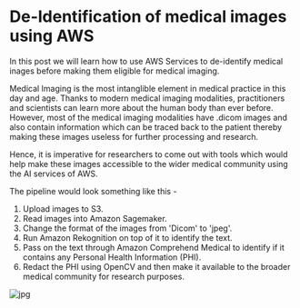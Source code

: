 # De-Identification of medical images using AWS
In this post we will learn how to use AWS Services to de-identify medical inages before making them eligible for medical imaging. 

Medical Imaging is the most intanglible element in medical practice in this day and age. Thanks to modern medical imaging modalities, practitioners and scientists can learn more about the human body than ever before. However, most of the medical imaging modalities have .dicom images and also contain information which can be traced back to the patient thereby making these images useless for further processing and research. 

Hence, it is imperative for researchers to come out with tools which would help make these images accessible to the wider medical community using the AI services of AWS. 

The pipeline would look something like this - 
1) Upload images to S3. 
2) Read images into Amazon Sagemaker. 
3) Change the format of the images from 'Dicom' to 'jpeg'. 
4) Run Amazon Rekognition on top of it to identify the text. 
5) Pass on the text through Amazon Comprehend Medical to identify if it contains any Personal Health Information (PHI). 
6) Redact the PHI using OpenCV and then make it available to the broader medical community for research purposes. 

![jpg](/Images/GIF.jpg)
